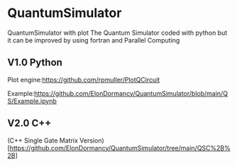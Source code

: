 # QuantumSimulator
QuantumSimulator with plot
The Quantum Simulator coded with python but it can be improved by using fortran and Parallel Computing

## V1.0 Python

Plot engine:https://github.com/rpmuller/PlotQCircuit

Example:https://github.com/ElonDormancy/QuantumSimulator/blob/main/QS/Example.ipynb

## V2.0 C++

(C++ Single Gate Matrix Version)[https://github.com/ElonDormancy/QuantumSimulator/tree/main/QSC%2B%2B]


